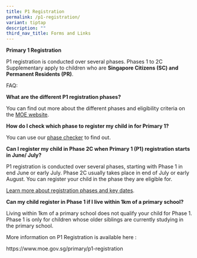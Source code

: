 ```yaml
---
title: P1 Registration
permalink: /p1-registration/
variant: tiptap
description: ""
third_nav_title: Forms and Links
---
```

<p><strong><a rel="noopener noreferrer nofollow" target="_blank">Primary 1 Registration</a></strong>
</p>
<p>P1 registration is conducted over several phases. Phases 1 to 2C Supplementary
apply to children who are&nbsp;<strong>Singapore Citizens (SC) and Permanent Residents (PR)</strong>.</p>
<p>FAQ:</p>
<p><strong>What are the different P1 registration phases?</strong>
</p>
<p>You can find out more about the different phases and eligibility criteria
on the&nbsp;<a href="https://www.moe.gov.sg/primary/p1-registration/registration-phases-key-dates" rel="noopener noreferrer nofollow" target="_blank">MOE website</a>.</p>
<p><strong>How do I check which phase to register my child in for Primary 1?</strong>
</p>
<p>You can use our&nbsp;<a href="https://www.moe.gov.sg/primary/p1-registration/registration-phases-key-dates#phasechecker" rel="noopener noreferrer nofollow" target="_blank">phase checker</a>&nbsp;to
find out.</p>
<p><strong>Can I register my child in Phase 2C when Primary 1 (P1) registration starts in June/ July?</strong>
</p>
<p>P1 registration is conducted over several phases, starting with Phase
1 in end June or early July. Phase 2C usually takes place in end of July
or early August. You can register your child in the phase they are eligible
for.</p>
<p><a href="https://www.moe.gov.sg/primary/p1-registration/registration-phases-key-dates?pt=2C" rel="noopener noreferrer nofollow" target="_blank">Learn more about registration phases and key dates</a>.</p>
<p><strong>Can my child register in Phase 1 if I live within 1km of a primary school?</strong>
</p>
<p>Living within 1km of a primary school does not qualify your child for
Phase 1. Phase 1 is only for children whose older siblings are currently
studying in the primary school.</p>
<p><a rel="noopener noreferrer nofollow" target="_blank">More information on P1 Registration is available here :</a>
</p>
<p><a rel="noopener noreferrer nofollow" target="_blank">https://www.moe.gov.sg/primary/p1-registration</a>
</p>